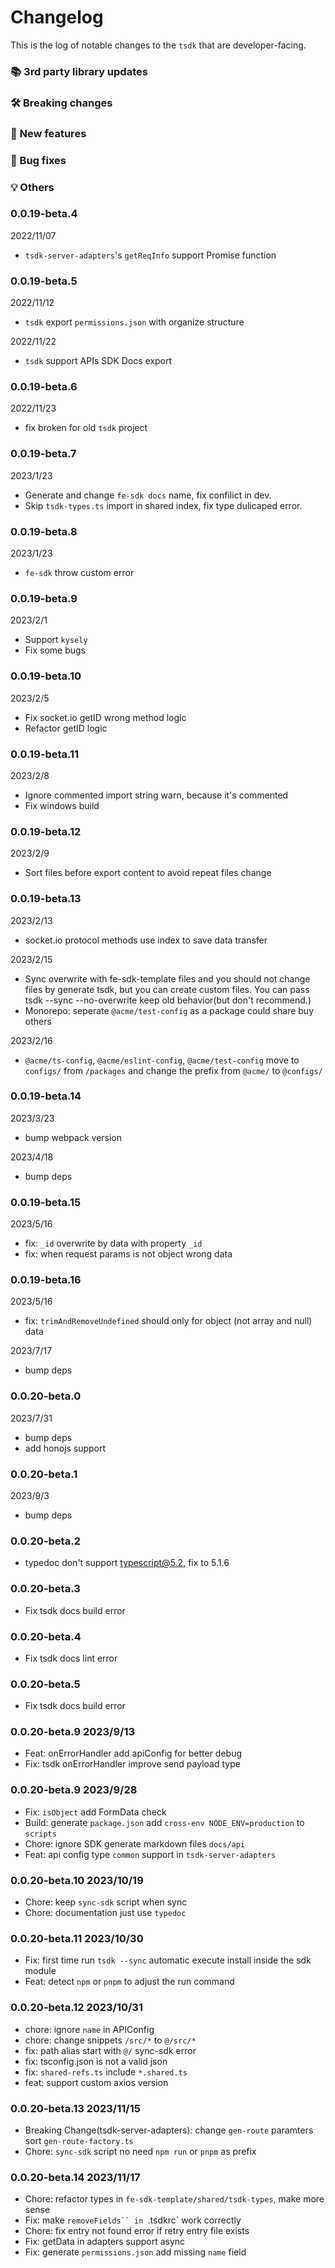 # Changelog

This is the log of notable changes to the `tsdk` that are developer-facing.

### 📚 3rd party library updates

### 🛠 Breaking changes

### 🎉 New features

### 🐛 Bug fixes

### 💡 Others

### 0.0.19-beta.4

2022/11/07

- `tsdk-server-adapters`'s `getReqInfo` support Promise function

### 0.0.19-beta.5

2022/11/12

- `tsdk` export `permissions.json` with organize structure

2022/11/22

- `tsdk` support APIs SDK Docs export

### 0.0.19-beta.6

2022/11/23

- fix broken for old `tsdk` project

### 0.0.19-beta.7

2023/1/23

- Generate and change `fe-sdk docs` name, fix confilict in dev.
- Skip `tsdk-types.ts` import in shared index, fix type dulicaped error.

### 0.0.19-beta.8

2023/1/23

- `fe-sdk` throw custom error

### 0.0.19-beta.9

2023/2/1

- Support `kysely`
- Fix some bugs

### 0.0.19-beta.10

2023/2/5

- Fix socket.io getID wrong method logic
- Refactor getID logic

### 0.0.19-beta.11

2023/2/8

- Ignore commented import string warn, because it's commented
- Fix windows build

### 0.0.19-beta.12

2023/2/9

- Sort files before export content to avoid repeat files change

### 0.0.19-beta.13

2023/2/13

- socket.io protocol methods use index to save data transfer

2023/2/15

- Sync overwrite with fe-sdk-template files and you should not change files by generate tsdk, but you can create custom files. You can pass tsdk --sync --no-overwrite keep old behavior(but don't recommend.)
- Monorepo: seperate `@acme/test-config` as a package could share buy others

2023/2/16

- `@acme/ts-config`, `@acme/eslint-config`, `@acme/test-config` move to `configs/` from `/packages` and change the prefix from `@acme/` to `@configs/`

### 0.0.19-beta.14

2023/3/23

- bump webpack version

2023/4/18

- bump deps

### 0.0.19-beta.15

2023/5/16

- fix: `_id` overwrite by data with property `_id`
- fix: when request params is not object wrong data

### 0.0.19-beta.16

2023/5/16

- fix: `trimAndRemoveUndefined` should only for object (not array and null) data

2023/7/17

- bump deps

### 0.0.20-beta.0

2023/7/31

- bump deps
- add honojs support

### 0.0.20-beta.1

2023/9/3

- bump deps

### 0.0.20-beta.2

- typedoc don't support typescript@5.2, fix to 5.1.6

### 0.0.20-beta.3

- Fix tsdk docs build error

### 0.0.20-beta.4

- Fix tsdk docs lint error

### 0.0.20-beta.5

- Fix tsdk docs build error

### 0.0.20-beta.9 2023/9/13

- Feat: onErrorHandler add apiConfig for better debug
- Fix: tsdk onErrorHandler improve send payload type

### 0.0.20-beta.9 2023/9/28

- Fix: `isObject` add FormData check
- Build: generate `package.json` add `cross-env NODE_ENV=production` to `scripts`
- Chore: ignore SDK generate markdown files `docs/api`
- Feat: api config type `common` support in `tsdk-server-adapters`

### 0.0.20-beta.10 2023/10/19

- Chore: keep `sync-sdk` script when sync
- Chore: documentation just use `typedoc`

### 0.0.20-beta.11 2023/10/30

- Fix: first time run `tsdk --sync` automatic execute install inside the sdk module
- Feat: detect `npm` or `pnpm` to adjust the run command

### 0.0.20-beta.12 2023/10/31

- chore: ignore `name` in APIConfig
- chore: change snippets `/src/*` to `@/src/*`
- fix: path alias start with `@/` sync-sdk error
- fix: tsconfig.json is not a valid json
- fix: `shared-refs.ts` include `*.shared.ts`
- feat: support custom axios version

### 0.0.20-beta.13 2023/11/15

- Breaking Change(tsdk-server-adapters): change `gen-route` paramters sort `gen-route-factory.ts`
- Chore: `sync-sdk` script no need `npm run` or `pnpm` as prefix

### 0.0.20-beta.14 2023/11/17

- Chore: refactor types in `fe-sdk-template/shared/tsdk-types`, make more sense
- Fix: make `removeFields`` in `.tsdkrc` work correctly
- Chore: fix entry not found error if retry entry file exists 
- Fix: getData in adapters support async
- Fix: generate `permissions.json` add missing `name` field